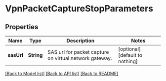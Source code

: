 # VpnPacketCaptureStopParameters


## Properties
Name | Type | Description | Notes
------------ | ------------- | ------------- | -------------
**sasUrl** | **String** | SAS url for packet capture on virtual network gateway. | [optional] [default to nothing]


[[Back to Model list]](../README.md#models) [[Back to API list]](../README.md#api-endpoints) [[Back to README]](../README.md)


